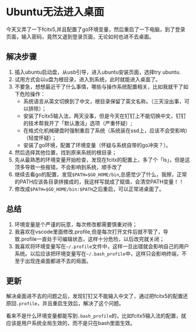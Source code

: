 # Ubuntu无法进入桌面


今天又弄了一下fcitx5,并且配置了go环境变量，然后重启了一下电脑，到了登录页面，输入密码，竟然又退到登录页面，无论如何也进不去桌面。
<!--more-->

## 解决步骤

1. 插入ubuntu启动盘，从usb引导，进入ubuntu安装页面，选择try ubuntu.
2. 试用方式会以u盘为根目录，进入到系统，此时就能进入桌面了。
3. 不要急，想想最近干了什么事情，哪些与操作系统配置相关，比如我就干了如下危险操作：
   - 系统语言从英文切换到了中文，根目录保留了英文名称。（三天没出事，可以排除）；
   - 安装了Fcitx5输入法，两天没事，但是今天在钉钉上不能切换中文，钉钉的技术帮我开了「默认激活」选项（严重怀疑）;
   - 在格式化机械硬盘时强制重启了系统（系统装在ssd上，应该不会受影响）（轻度怀疑）；
   - 安装了go环境，配置了环境变量（怀疑与系统自带的go冲突？）。
4. 然后选择其他位置，找到原来系统的根目录；
5. 先从最熟悉的环境变量开始检查，发现在fcitx的配置上，多了个「ls」，但是这顶多导致一些报错，不会影响到系统，顺手改了
6. 继续去看go的配置，发现`$PATH=$GO_HOME/bin`,总感觉少了什么，我擦，正常的PATH应该各目录拼接成的，我这样写就成了赋值，会清空PATH变量！！
7. 修改成`$PATH=$GO_HOME/bin:$PATH`之后重启，可以正常进桌面了。

## 总结

1. 环境变量是个严谨的玩意，每次修改都需要慎重对待；
2. 我喜欢在vscode里面修改.profile,但是每次打开文件后就不管了，导致.profile一直处于可编辑状态，这样十分危险，以后改完就关闭；
3. 我喜欢将环境变量写在`~/.profile`文件中，这样一旦出错就会影响自己的用户系统。以后应该把环境变量写在`~/.bash_profile`中，这样只会影响终端，不至于出现连桌面都进不去的局面。

## 更新

解决桌面进不去的问题之后，发现钉钉又不能输入中文了，通过把fcitx5的配置还原回`.profile`，并且重启生效后，解决了这个问题。

看来不是什么环境变量都能写到`.bash_profile`的，比如fcitx5输入法的配置，就应该是用户系统全局生效的，而不是只在bash里面生效。
